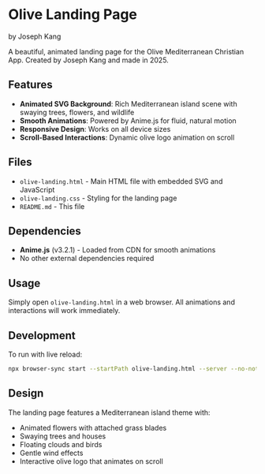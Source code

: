 # Olive Landing Page
by Joseph Kang

A beautiful, animated landing page for the Olive Mediterranean Christian App. Created by Joseph Kang and made in 2025. 

## Features

- **Animated SVG Background**: Rich Mediterranean island scene with swaying trees, flowers, and wildlife
- **Smooth Animations**: Powered by Anime.js for fluid, natural motion
- **Responsive Design**: Works on all device sizes
- **Scroll-Based Interactions**: Dynamic olive logo animation on scroll

## Files

- `olive-landing.html` - Main HTML file with embedded SVG and JavaScript
- `olive-landing.css` - Styling for the landing page
- `README.md` - This file

## Dependencies

- **Anime.js** (v3.2.1) - Loaded from CDN for smooth animations
- No other external dependencies required

## Usage

Simply open `olive-landing.html` in a web browser. All animations and interactions will work immediately.

## Development

To run with live reload:
```bash
npx browser-sync start --startPath olive-landing.html --server --no-notify --directory --files '**/*'
```

## Design

The landing page features a Mediterranean island theme with:
- Animated flowers with attached grass blades
- Swaying trees and houses
- Floating clouds and birds
- Gentle wind effects
- Interactive olive logo that animates on scroll